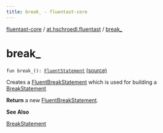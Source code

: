 ```yaml
---
title: break_ - fluentast-core
---
```


[fluentast-core](../index.html) / [at.hschroedl.fluentast](index.html) / [break_](.)

# break_

`fun break_(): `[`FluentStatement`](../at.hschroedl.fluentast.ast.statement/-fluent-statement/index.html) [(source)](https://github.com/hschroedl/FluentAST/tree/master/core/src/main/kotlin//at.hschroedl.fluentast/Fluentast.kt#L104)

Creates a [FluentBreakStatement](../at.hschroedl.fluentast.ast.statement/-fluent-break-statement/index.html) which is used for building a [BreakStatement](https://help.eclipse.org/neon/topic/org.eclipse.jdt.doc.isv/reference/api/org/eclipse/jdt/core/dom/BreakStatement.html)

**Return**
a new [FluentBreakStatement](../at.hschroedl.fluentast.ast.statement/-fluent-break-statement/index.html).

**See Also**

[BreakStatement](https://help.eclipse.org/neon/topic/org.eclipse.jdt.doc.isv/reference/api/org/eclipse/jdt/core/dom/BreakStatement.html)

